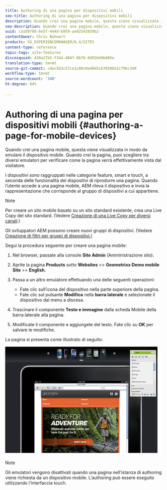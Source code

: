 ```yaml
---
title: Authoring di una pagina per dispositivi mobili
seo-title: Authoring di una pagina per dispositivi mobili
description: Quando crei una pagina mobile, questa viene visualizzata in modo da emulare il dispositivo mobile. Quando crei la pagina, puoi scegliere tra diversi emulatori per verificare come la pagina verrà effettivamente vista dal visitatore.
seo-description: Quando crei una pagina mobile, questa viene visualizzata in modo da emulare il dispositivo mobile. Quando crei la pagina, puoi scegliere tra diversi emulatori per verificare come la pagina verrà effettivamente vista dal visitatore.
uuid: ca16979d-6e5f-444d-b959-ae92542039b2
contentOwner: Chris Bohnert
products: SG_EXPERIENCEMANAGER/6.4/SITES
content-type: reference
topic-tags: site-features
discoiquuid: 430a27b5-f344-404f-8bf8-0d91b49b605e
translation-type: tm+mt
source-git-commit: cdec5b3c57ce1c80c0ed6b5cb7650b52cf9bc340
workflow-type: tm+mt
source-wordcount: '340'
ht-degree: 84%

---
```



# Authoring di una pagina per dispositivi mobili {#authoring-a-page-for-mobile-devices}

Quando crei una pagina mobile, questa viene visualizzata in modo da emulare il dispositivo mobile. Quando crei la pagina, puoi scegliere tra diversi emulatori per verificare come la pagina verrà effettivamente vista dal visitatore.

I dispositivi sono raggruppati nelle categorie feature, smart e touch, a seconda delle funzionalità dei dispositivi di riprodurre una pagina. Quando l’utente accede a una pagina mobile, AEM rileva il dispositivo e invia la rappresentazione che corrisponde al gruppo di dispositivi a cui appartiene.

>[!NOTE]
>
>Per creare un sito mobile basato su un sito standard esistente, crea una Live Copy del sito standard. (Vedere [Creazione di una Live Copy per diversi canali](/help/sites-administering/msm-livecopy.md).)
>
>Gli sviluppatori AEM possono creare nuovi gruppi di dispositivi. (Vedere [Creazione di filtri per gruppi di dispositivi.](/help/sites-developing/groupfilters.md))

Segui la procedura seguente per creare una pagina mobile:

1. Nel browser, passate alla console **Site Admin** (Amministrazione sito).
1. Aprite la pagina **Products** sotto **Websites** >> **Geometrixx Demo mobile Site** >> **English**.

1. Passa a un altro emulatore effettuando una delle seguenti operazioni:

   * Fate clic sull’icona del dispositivo nella parte superiore della pagina.
   * Fate clic sul pulsante **Modifica** nella **barra laterale** e selezionate il dispositivo dal menu a discesa.

1. Trascinare il componente **Testo e immagine** dalla scheda Mobile della barra laterale alla pagina.
1. Modificate il componente e aggiungete del testo. Fate clic su **OK** per salvare le modifiche.

La pagina si presenta come illustrato di seguito:

![mobileipademu](assets/mobileipademu.png)

>[!NOTE]
>
>Gli emulatori vengono disattivati quando una pagina nell’istanza di authoring viene richiesta da un dispositivo mobile. L’authoring può essere eseguito utilizzando l’interfaccia touch.

